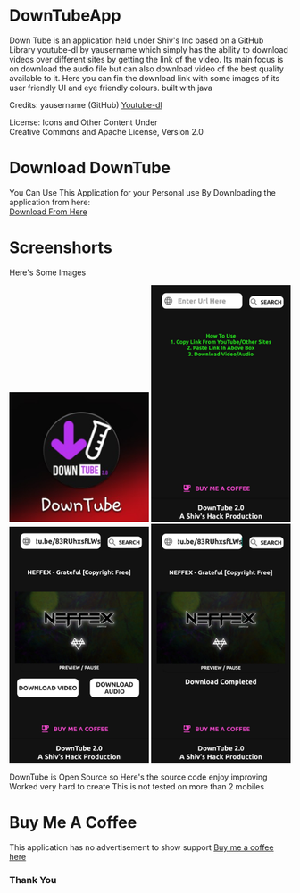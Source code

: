# DownTubeApp


Down Tube is an application held under Shiv's Inc based on a GitHub Library youtube-dl by yausername which simply  has the ability to download videos over different sites by getting the link of the video. Its main focus is on download the audio file but can also download video of the best quality available to it. Here you can fin the download link with some images of its user friendly UI and eye friendly colours.
built with java

Credits:  yausername (GitHub) <a href="https://github.com/yausername/youtubedl-android">Youtube-dl</a>

License: Icons and Other Content Under <br /> Creative Commons and Apache License, Version 2.0

<h1><strong>Download DownTube</strong></h1>

You Can Use This Application for your Personal use By Downloading the application from here: <br />
<a href="https://drive.google.com/file/d/1BcPJEGrM4ETSdp_WJ5d6-dsLAa1cfk5A/view?usp=drivesdk">Download From Here</a>

<h1><strong>Screenshorts</strong></h1>

Here's Some Images 


<img src="icon.jpg" width="250">

<img src="screen1.jpg" width="250">

<img src="screen2.jpg" width="250">

<img src="screen3.jpg" width="250">


DownTube is Open Source so Here's the source code enjoy improving 
Worked very hard to create This is not tested on more than 2 mobiles 

<h1><strong>Buy Me A Coffee</strong></h1>
  This application has no advertisement to show support 
  <a href="https://www.paypal.me/shivshacks">Buy me a coffee here</a>



<h3><strong>Thank You</strong></h3>


